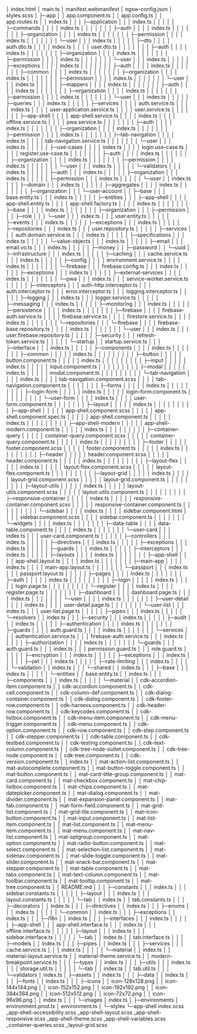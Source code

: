 │  index.html
│  main.ts
│  manifest.webmanifest
│  ngsw-config.json
│  styles.scss
│
├─app
│  │  app.component.ts
│  │  app.config.ts
│  │  app.routes.ts
│  │  index.ts
│  │
│  ├─application
│  │  │  index.ts
│  │  │
│  │  ├─commands
│  │  │  │  index.ts
│  │  │  │
│  │  │  ├─auth
│  │  │  │      index.ts
│  │  │  │
│  │  │  ├─organization
│  │  │  │      index.ts
│  │  │  │
│  │  │  ├─permission
│  │  │  │      index.ts
│  │  │  │
│  │  │  └─user
│  │  │          index.ts
│  │  │
│  │  ├─dto
│  │  │  │  auth.dto.ts
│  │  │  │  index.ts
│  │  │  │  user.dto.ts
│  │  │  │
│  │  │  ├─auth
│  │  │  │      index.ts
│  │  │  │
│  │  │  ├─organization
│  │  │  │      index.ts
│  │  │  │
│  │  │  ├─permission
│  │  │  │      index.ts
│  │  │  │
│  │  │  └─user
│  │  │          index.ts
│  │  │
│  │  ├─exceptions
│  │  │  │  index.ts
│  │  │  │
│  │  │  ├─auth
│  │  │  │      index.ts
│  │  │  │
│  │  │  ├─common
│  │  │  │      index.ts
│  │  │  │
│  │  │  ├─organization
│  │  │  │      index.ts
│  │  │  │
│  │  │  ├─permission
│  │  │  │      index.ts
│  │  │  │
│  │  │  └─user
│  │  │          index.ts
│  │  │
│  │  ├─mappers
│  │  │  │  index.ts
│  │  │  │
│  │  │  ├─auth
│  │  │  │      index.ts
│  │  │  │
│  │  │  ├─organization
│  │  │  │      index.ts
│  │  │  │
│  │  │  ├─permission
│  │  │  │      index.ts
│  │  │  │
│  │  │  └─user
│  │  │          index.ts
│  │  │
│  │  ├─queries
│  │  │      index.ts
│  │  │
│  │  ├─services
│  │  │  │  auth.service.ts
│  │  │  │  index.ts
│  │  │  │  user-application.service.ts
│  │  │  │  user.service.ts
│  │  │  │
│  │  │  ├─app-shell
│  │  │  │      app-shell.service.ts
│  │  │  │      index.ts
│  │  │  │      offline.service.ts
│  │  │  │      pwa.service.ts
│  │  │  │
│  │  │  ├─auth
│  │  │  │      index.ts
│  │  │  │
│  │  │  ├─organization
│  │  │  │      index.ts
│  │  │  │
│  │  │  ├─permission
│  │  │  │      index.ts
│  │  │  │
│  │  │  ├─tab-navigation
│  │  │  │      index.ts
│  │  │  │      tab-navigation.service.ts
│  │  │  │
│  │  │  └─user
│  │  │          index.ts
│  │  │
│  │  ├─use-cases
│  │  │  │  index.ts
│  │  │  │  login.use-case.ts
│  │  │  │  register.use-case.ts
│  │  │  │
│  │  │  ├─auth
│  │  │  │      index.ts
│  │  │  │
│  │  │  ├─organization
│  │  │  │      index.ts
│  │  │  │
│  │  │  ├─permission
│  │  │  │      index.ts
│  │  │  │
│  │  │  └─user
│  │  │          index.ts
│  │  │
│  │  └─validators
│  │      │  index.ts
│  │      │
│  │      ├─auth
│  │      │      index.ts
│  │      │
│  │      ├─organization
│  │      │      index.ts
│  │      │
│  │      ├─permission
│  │      │      index.ts
│  │      │
│  │      └─user
│  │              index.ts
│  │
│  ├─domain
│  │  │  index.ts
│  │  │
│  │  ├─aggregates
│  │  │  │  index.ts
│  │  │  │
│  │  │  ├─organization
│  │  │  └─user-account
│  │  ├─base
│  │  │      base.entity.ts
│  │  │      index.ts
│  │  │
│  │  ├─entities
│  │  │  ├─app-shell
│  │  │  │      app-shell.entity.ts
│  │  │  │      app-shell.factory.ts
│  │  │  │      index.ts
│  │  │  │
│  │  │  ├─base
│  │  │  │      index.ts
│  │  │  │
│  │  │  ├─organization
│  │  │  ├─permission
│  │  │  ├─role
│  │  │  └─user
│  │  │          index.ts
│  │  │          user.entity.ts
│  │  │
│  │  ├─events
│  │  │      index.ts
│  │  │
│  │  ├─exceptions
│  │  │      index.ts
│  │  │
│  │  ├─repositories
│  │  │      index.ts
│  │  │      user.repository.ts
│  │  │
│  │  ├─services
│  │  │      auth.domain.service.ts
│  │  │      index.ts
│  │  │
│  │  ├─specifications
│  │  │      index.ts
│  │  │
│  │  └─value-objects
│  │      │  index.ts
│  │      │
│  │      ├─email
│  │      │      email.vo.ts
│  │      │      index.ts
│  │      │
│  │      ├─money
│  │      ├─password
│  │      └─uuid
│  ├─infrastructure
│  │  │  index.ts
│  │  │
│  │  ├─caching
│  │  │      cache.service.ts
│  │  │      index.ts
│  │  │
│  │  ├─config
│  │  │  │  environment.service.ts
│  │  │  │  index.ts
│  │  │  │
│  │  │  └─firebase
│  │  │          firebase.config.ts
│  │  │          index.ts
│  │  │
│  │  ├─exceptions
│  │  │      index.ts
│  │  │
│  │  ├─external-services
│  │  │  │  index.ts
│  │  │  │
│  │  │  └─pwa
│  │  │          index.ts
│  │  │          service-worker.service.ts
│  │  │
│  │  ├─interceptors
│  │  │      auth-http.interceptor.ts
│  │  │      auth.interceptor.ts
│  │  │      error.interceptor.ts
│  │  │      logging.interceptor.ts
│  │  │
│  │  ├─logging
│  │  │      index.ts
│  │  │      logger.service.ts
│  │  │
│  │  ├─messaging
│  │  │      index.ts
│  │  │
│  │  ├─monitoring
│  │  │      index.ts
│  │  │
│  │  ├─persistence
│  │  │  │  index.ts
│  │  │  │
│  │  │  ├─firebase
│  │  │  │      firebase-auth.service.ts
│  │  │  │      firebase.service.ts
│  │  │  │      firestore.service.ts
│  │  │  │      index.ts
│  │  │  │
│  │  │  └─repositories
│  │  │      └─firebase
│  │  │          │  firebase-base.repository.ts
│  │  │          │  index.ts
│  │  │          │
│  │  │          └─user
│  │  │                  index.ts
│  │  │                  user.firebase.repository.ts
│  │  │
│  │  ├─security
│  │  │      refresh-token.service.ts
│  │  │
│  │  └─startup
│  │          startup.service.ts
│  │
│  ├─interface
│  │  │  index.ts
│  │  │
│  │  ├─components
│  │  │  │  index.ts
│  │  │  │
│  │  │  ├─common
│  │  │  │  │  index.ts
│  │  │  │  │
│  │  │  │  ├─button
│  │  │  │  │      button.component.ts
│  │  │  │  │      index.ts
│  │  │  │  │
│  │  │  │  ├─input
│  │  │  │  │      index.ts
│  │  │  │  │      input.component.ts
│  │  │  │  │
│  │  │  │  ├─modal
│  │  │  │  │      index.ts
│  │  │  │  │      modal.component.ts
│  │  │  │  │
│  │  │  │  └─tab-navigation
│  │  │  │          index.ts
│  │  │  │          tab-navigation.component.scss
│  │  │  │          tab-navigation.component.ts
│  │  │  │
│  │  │  ├─forms
│  │  │  │  │  index.ts
│  │  │  │  │
│  │  │  │  ├─login-form
│  │  │  │  │      index.ts
│  │  │  │  │      login-form.component.ts
│  │  │  │  │
│  │  │  │  └─user-form
│  │  │  │          index.ts
│  │  │  │          user-form.component.ts
│  │  │  │
│  │  │  ├─layout
│  │  │  │  │  index.ts
│  │  │  │  │
│  │  │  │  ├─app-shell
│  │  │  │  │      app-shell.component.scss
│  │  │  │  │      app-shell.component.spec.ts
│  │  │  │  │      app-shell.component.ts
│  │  │  │  │      index.ts
│  │  │  │  │
│  │  │  │  ├─app-shell-modern
│  │  │  │  │      app-shell-modern.component.ts
│  │  │  │  │      index.ts
│  │  │  │  │
│  │  │  │  ├─container-query
│  │  │  │  │      container-query.component.scss
│  │  │  │  │      container-query.component.ts
│  │  │  │  │      index.ts
│  │  │  │  │
│  │  │  │  ├─footer
│  │  │  │  │      footer.component.scss
│  │  │  │  │      footer.component.ts
│  │  │  │  │      index.ts
│  │  │  │  │
│  │  │  │  ├─header
│  │  │  │  │      header.component.scss
│  │  │  │  │      header.component.ts
│  │  │  │  │      index.ts
│  │  │  │  │
│  │  │  │  ├─layout-flex
│  │  │  │  │      index.ts
│  │  │  │  │      layout-flex.component.scss
│  │  │  │  │      layout-flex.component.ts
│  │  │  │  │
│  │  │  │  ├─layout-grid
│  │  │  │  │      index.ts
│  │  │  │  │      layout-grid.component.scss
│  │  │  │  │      layout-grid.component.ts
│  │  │  │  │
│  │  │  │  ├─layout-utils
│  │  │  │  │      index.ts
│  │  │  │  │      layout-utils.component.scss
│  │  │  │  │      layout-utils.component.ts
│  │  │  │  │
│  │  │  │  ├─responsive-container
│  │  │  │  │      index.ts
│  │  │  │  │      responsive-container.component.scss
│  │  │  │  │      responsive-container.component.ts
│  │  │  │  │
│  │  │  │  └─sidebar
│  │  │  │          index.ts
│  │  │  │          sidebar.component.html
│  │  │  │          sidebar.component.scss
│  │  │  │          sidebar.component.ts
│  │  │  │
│  │  │  └─widgets
│  │  │      │  index.ts
│  │  │      │
│  │  │      ├─data-table
│  │  │      │      data-table.component.ts
│  │  │      │      index.ts
│  │  │      │
│  │  │      └─user-card
│  │  │              index.ts
│  │  │              user-card.component.ts
│  │  │
│  │  ├─controllers
│  │  │      index.ts
│  │  │
│  │  ├─directives
│  │  │      index.ts
│  │  │
│  │  ├─exceptions
│  │  │      index.ts
│  │  │
│  │  ├─guards
│  │  │      index.ts
│  │  │
│  │  ├─interceptors
│  │  │      index.ts
│  │  │
│  │  ├─layouts
│  │  │  │  index.ts
│  │  │  │
│  │  │  ├─app-shell
│  │  │  │      app-shell.layout.ts
│  │  │  │      index.ts
│  │  │  │
│  │  │  ├─main-app
│  │  │  │      index.ts
│  │  │  │      main-app.layout.ts
│  │  │  │
│  │  │  └─passport
│  │  │          index.ts
│  │  │          passport.layout.ts
│  │  │
│  │  ├─pages
│  │  │  │  index.ts
│  │  │  │
│  │  │  ├─auth
│  │  │  │  │  index.ts
│  │  │  │  │
│  │  │  │  ├─login
│  │  │  │  │      index.ts
│  │  │  │  │      login.page.ts
│  │  │  │  │
│  │  │  │  └─register
│  │  │  │          index.ts
│  │  │  │          register.page.ts
│  │  │  │
│  │  │  ├─dashboard
│  │  │  │      dashboard.page.ts
│  │  │  │      index.ts
│  │  │  │
│  │  │  └─user
│  │  │      │  index.ts
│  │  │      │
│  │  │      ├─user-detail
│  │  │      │      index.ts
│  │  │      │      user-detail.page.ts
│  │  │      │
│  │  │      └─user-list
│  │  │              index.ts
│  │  │              user-list.page.ts
│  │  │
│  │  ├─pipes
│  │  │      index.ts
│  │  │
│  │  └─resolvers
│  │          index.ts
│  │
│  ├─security
│  │  │  index.ts
│  │  │
│  │  ├─audit
│  │  │      index.ts
│  │  │
│  │  ├─authentication
│  │  │  │  index.ts
│  │  │  │
│  │  │  ├─guards
│  │  │  │      auth.guard.ts
│  │  │  │      index.ts
│  │  │  │
│  │  │  └─services
│  │  │          authentication.service.ts
│  │  │          firebase-auth.service.ts
│  │  │          index.ts
│  │  │
│  │  ├─authorization
│  │  │  │  index.ts
│  │  │  │
│  │  │  └─guards
│  │  │          auth.guard.ts
│  │  │          index.ts
│  │  │          permission.guard.ts
│  │  │          role.guard.ts
│  │  │
│  │  ├─encryption
│  │  │      index.ts
│  │  │
│  │  ├─exceptions
│  │  │      index.ts
│  │  │
│  │  ├─jwt
│  │  │      index.ts
│  │  │
│  │  ├─rate-limiting
│  │  │      index.ts
│  │  │
│  │  └─validation
│  │          index.ts
│  │
│  └─shared
│      │  index.ts
│      │
│      ├─base
│      │  │  index.ts
│      │  │
│      │  └─entities
│      │          base.entity.ts
│      │          index.ts
│      │
│      ├─components
│      │  │  index.ts
│      │  │
│      │  └─material
│      │          cdk-accordion-item.component.ts
│      │          cdk-accordion.component.ts
│      │          cdk-cell.component.ts
│      │          cdk-column-def.component.ts
│      │          cdk-dialog-container.component.ts
│      │          cdk-dialog.component.ts
│      │          cdk-footer-row.component.ts
│      │          cdk-harness.component.ts
│      │          cdk-header-row.component.ts
│      │          cdk-keycodes.component.ts
│      │          cdk-listbox.component.ts
│      │          cdk-menu-item.component.ts
│      │          cdk-menu-trigger.component.ts
│      │          cdk-menu.component.ts
│      │          cdk-option.component.ts
│      │          cdk-row.component.ts
│      │          cdk-step.component.ts
│      │          cdk-stepper.component.ts
│      │          cdk-table.component.ts
│      │          cdk-testbed.component.ts
│      │          cdk-testing.component.ts
│      │          cdk-text-column.component.ts
│      │          cdk-tree-node-outlet.component.ts
│      │          cdk-tree-node.component.ts
│      │          cdk-tree.component.ts
│      │          cdk-version.component.ts
│      │          index.ts
│      │          mat-action-list.component.ts
│      │          mat-autocomplete.component.ts
│      │          mat-button-toggle.component.ts
│      │          mat-button.component.ts
│      │          mat-card-title-group.component.ts
│      │          mat-card.component.ts
│      │          mat-checkbox.component.ts
│      │          mat-chip-listbox.component.ts
│      │          mat-chips.component.ts
│      │          mat-datepicker.component.ts
│      │          mat-dialog.component.ts
│      │          mat-divider.component.ts
│      │          mat-expansion-panel.component.ts
│      │          mat-fab.component.ts
│      │          mat-form-field.component.ts
│      │          mat-grid-list.component.ts
│      │          mat-grid-tile.component.ts
│      │          mat-icon-button.component.ts
│      │          mat-input.component.ts
│      │          mat-list-item.component.ts
│      │          mat-list.component.ts
│      │          mat-menu-item.component.ts
│      │          mat-menu.component.ts
│      │          mat-nav-list.component.ts
│      │          mat-optgroup.component.ts
│      │          mat-option.component.ts
│      │          mat-radio-button.component.ts
│      │          mat-select.component.ts
│      │          mat-selection-list.component.ts
│      │          mat-sidenav.component.ts
│      │          mat-slide-toggle.component.ts
│      │          mat-slider.component.ts
│      │          mat-snack-bar.component.ts
│      │          mat-stepper.component.ts
│      │          mat-table.component.ts
│      │          mat-tabs.component.ts
│      │          mat-text-column.component.ts
│      │          mat-toolbar.component.ts
│      │          mat-tooltip.component.ts
│      │          mat-tree.component.ts
│      │          README.md
│      │
│      ├─constants
│      │  │  index.ts
│      │  │  sidebar.constants.ts
│      │  │
│      │  ├─layout
│      │  │      index.ts
│      │  │      layout.constants.ts
│      │  │
│      │  └─tab
│      │          index.ts
│      │          tab.constants.ts
│      │
│      ├─decorators
│      │      index.ts
│      │
│      ├─directives
│      │      index.ts
│      │
│      ├─enums
│      │  │  index.ts
│      │  │
│      │  └─common
│      │          index.ts
│      │
│      ├─exceptions
│      │      index.ts
│      │
│      ├─i18n
│      │      index.ts
│      │
│      ├─interfaces
│      │  │  index.ts
│      │  │
│      │  ├─app-shell
│      │  │      app-shell.interface.ts
│      │  │      index.ts
│      │  │      offline.interface.ts
│      │  │
│      │  ├─layout
│      │  │      index.ts
│      │  │      sidebar.interface.ts
│      │  │
│      │  └─tab
│      │          index.ts
│      │          tab.interface.ts
│      │
│      ├─models
│      │      index.ts
│      │
│      ├─pipes
│      │      index.ts
│      │
│      ├─services
│      │  │  cache.service.ts
│      │  │  index.ts
│      │  │
│      │  └─material
│      │          index.ts
│      │          material-layout.service.ts
│      │          material-theme.service.ts
│      │          modern-breakpoint.service.ts
│      │
│      ├─types
│      │      index.ts
│      │
│      ├─utils
│      │  │  index.ts
│      │  │  storage.util.ts
│      │  │
│      │  └─tab
│      │          index.ts
│      │          tab.util.ts
│      │
│      └─validators
│              index.ts
│
├─assets
│  │  index.ts
│  │
│  ├─data
│  │      index.ts
│  │
│  ├─fonts
│  │      index.ts
│  │
│  ├─icons
│  │      icon-128x128.png
│  │      icon-144x144.png
│  │      icon-152x152.png
│  │      icon-192x192.png
│  │      icon-384x384.png
│  │      icon-512x512.png
│  │      icon-72x72.png
│  │      icon-96x96.png
│  │      index.ts
│  │
│  └─images
│          index.ts
│
├─environments
│      environment.prod.ts
│      environment.ts
│
└─styles
    └─app-shell
            index.scss
            _app-shell-accessibility.scss
            _app-shell-layout.scss
            _app-shell-responsive.scss
            _app-shell-theme.scss
            _app-shell-variables.scss
            _container-queries.scss
            _layout-grid.scss
